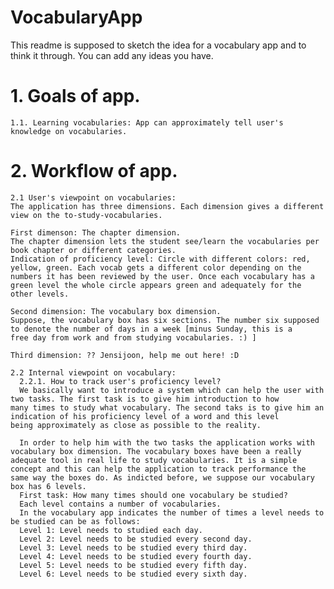 # VocabularyApp 
This readme is supposed to sketch the idea for a vocabulary app and to think it through.
You can add any ideas you have.

# 1. Goals of app.

    1.1. Learning vocabularies: App can approximately tell user's knowledge on vocabularies.
  
# 2. Workflow of app.

    2.1 User's viewpoint on vocabularies:
    The application has three dimensions. Each dimension gives a different view on the to-study-vocabularies.
  
    First dimenson: The chapter dimension.
    The chapter dimension lets the student see/learn the vocabularies per book chapter or different categories.
    Indication of proficiency level: Circle with different colors: red, yellow, green. Each vocab gets a different color depending on the     numbers it has been reviewed by the user. Once each vocabulary has a green level the whole circle appears green and adequately for the 
    other levels.
    
    Second dimension: The vocabulary box dimension.
    Suppose, the vocabulary box has six sections. The number six supposed to denote the number of days in a week [minus Sunday, this is a     free day from work and from studying vocabularies. :) ]
    
    Third dimension: ?? Jensijoon, help me out here! :D
    
    2.2 Internal viewpoint on vocabulary:
      2.2.1. How to track user's proficiency level?
      We basically want to introduce a system which can help the user with two tasks. The first task is to give him introduction to how         many times to study what vocabulary. The second taks is to give him an indication of his proficiency level of a word and this level       being approximately as close as possible to the reality.
      
      In order to help him with the two tasks the application works with vocabulary box dimension. The vocabulary boxes have been a really       adequate tool in real life to study vocabularies. It is a simple concept and this can help the application to track performance the       same way the boxes do. As indicted before, we suppose our vocabulary box has 6 levels.
      First task: How many times should one vocabulary be studied?
      Each level contains a number of vocabularies. 
      In the vocabulary app indicates the number of times a level needs to be studied can be as follows:
      Level 1: Level needs to studied each day.
      Level 2: Level needs to be studied every second day.
      Level 3: Level needs to be studied every third day.
      Level 4: Level needs to be studied every fourth day.
      Level 5: Level needs to be studied every fifth day.
      Level 6: Level needs to be studied every sixth day.
      
  
